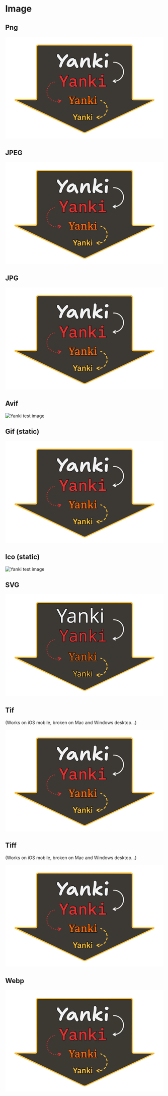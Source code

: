 # Image

## Png

![Yanki test image](./image/yanki.png)

## JPEG

![Yanki test image](./image/yanki.jpeg)

## JPG

![Yanki test image](./image/yanki.jpg)

## Avif

![Yanki test image](./image/yanki.avif)

## Gif (static)

![Yanki test image](./image/yanki.gif)

## Ico (static)

![Yanki test image](./image/yanki.ico)

## SVG

![Yanki test image](./image/yanki.svg)

## Tif

(Works on iOS mobile, broken on Mac and Windows desktop...)

![Yanki test image](./image/yanki.tif)

## Tiff

(Works on iOS mobile, broken on Mac and Windows desktop...)

![Yanki test image](./image/yanki.tiff)

## Webp

![Yanki test image](./image/yanki.webp)
